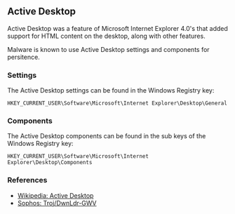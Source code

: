 ## Active Desktop

Active Desktop was a feature of Microsoft Internet Explorer 4.0's that added
support for HTML content on the desktop, along with other features.

Malware is known to use Active Desktop settings and components for persitence.

### Settings

The Active Desktop settings can be found in the Windows Registry key:

```
HKEY_CURRENT_USER\Software\Microsoft\Internet Explorer\Desktop\General
```

### Components

The Active Desktop components can be found in the sub keys of the Windows
Registry key:

```
HKEY_CURRENT_USER\Software\Microsoft\Internet Explorer\Desktop\Components
```

### References

* [Wikipedia: Active Desktop](https://en.wikipedia.org/wiki/Active_Desktop)
* [Sophos: Troj/DwnLdr-GWV](https://www.sophos.com/en-us/threat-center/threat-analyses/viruses-and-spyware/Troj~DwnLdr-GWV/detailed-analysis.aspx)
